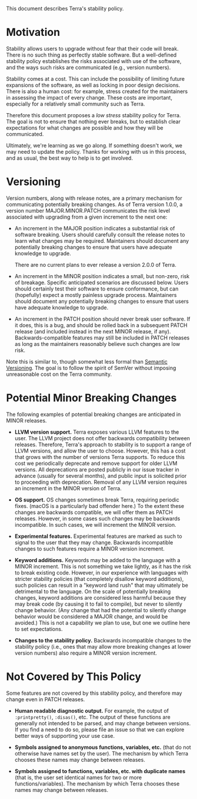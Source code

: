 This document describes Terra's stability policy.

# Motivation

Stability allows users to upgrade without fear that their code will
break. There is no such thing as perfectly stable software. But a
well-defined stability policy establishes the risks associated with
use of the software, and the ways such risks are communicated (e.g.,
version numbers).

Stability comes at a cost. This can include the possibility of
limiting future expansions of the software, as well as locking in poor
design decisions. There is also a human cost: for example, stress
created for the maintainers in assessing the impact of every
change. These costs are important, especially for a relatively small
community such as Terra.

Therefore this document proposes a *low stress* stability policy for
Terra. The goal is not to ensure that nothing ever breaks, but to
establish clear expectations for what changes are possible and how
they will be communicated.

Ultimately, we're learning as we go along. If something doesn't work,
we may need to update the policy. Thanks for working with us in this
process, and as usual, the best way to help is to get involved.

# Versioning

Version numbers, along with release notes, are a primary mechanism for
communicating potentially breaking changes. As of Terra version 1.0.0,
a version number MAJOR.MINOR.PATCH communicates the risk level
associated with upgrading from a given increment to the next one:

  * An increment in the MAJOR position indicates a substantial risk of
    software breaking. Users should carefully consult the release
    notes to learn what changes may be required. Maintainers should
    document any potentially breaking changes to ensure that users
    have adequate knowledge to upgrade.

    There are no current plans to ever release a version 2.0.0 of
    Terra.

  * An increment in the MINOR position indicates a small, but
    non-zero, risk of breakage. Specific anticipated scenarios are
    discussed below. Users should certainly test their software to
    ensure conformance, but can (hopefully) expect a mostly painless
    upgrade process. Maintainers should document any potentially
    breaking changes to ensure that users have adequate knowledge to
    upgrade.

  * An increment in the PATCH position should never break user
    software. If it does, this is a bug, and should be rolled back in
    a subsequent PATCH release (and included instead in the next MINOR
    release, if any). Backwards-compatible features may still be
    included in PATCH releases as long as the maintainers reasonably
    believe such changes are low risk.

Note this is similar to, though somewhat less formal than [Semantic
Versioning](https://semver.org/). The goal is to follow the spirit of
SemVer without imposing unreasonable cost on the Terra community.

# Potential Minor Breaking Changes

The following examples of potential breaking changes are anticipated
in MINOR releases.

  * **LLVM version support.** Terra exposes various LLVM features to
    the user. The LLVM project does not offer backwards compatibility
    between releases. Therefore, Terra's approach to stability is to
    support a range of LLVM versions, and allow the user to
    choose. However, this has a cost that grows with the number of
    versions Terra supports. To reduce this cost we periodically
    deprecate and remove support for older LLVM versions. All
    deprecations are posted publicly in our issue tracker in advance
    (usually for several months), and public input is solicited prior
    to proceeding with deprecation. Removal of any LLVM version
    requires an increment in the MINOR version of Terra.

  * **OS support.** OS changes sometimes break Terra, requiring
    periodic fixes. (macOS is a particularly bad offender here.) To
    the extent these changes are backwards compatible, we will offer
    them as PATCH releases. However, in some cases such changes may be
    backwards incompatible. In such cases, we will increment the MINOR
    version.

  * **Experimental features.** Experimental features are marked as
    such to signal to the user that they may change. Backwards
    incompatible changes to such features require a MINOR version
    increment.

  * **Keyword additions.** Keywords may be added to the language with
    a MINOR increment. This is not something we take lightly, as it
    has the risk to break existing code. However, in our experience
    with languages with stricter stability policies (that completely
    disallow keyword additions), such policies can result in a
    "keyword land rush" that may ultimately be detrimental to the
    language. On the scale of potentially breaking changes, keyword
    additions are considered less harmful because they may break code
    (by causing it to fail to compile), but never to silently change
    behavior. (Any change that had the potential to silently change
    behavior would be considered a MAJOR change, and would be
    avoided.) This is not a capability we plan to use, but one we
    outline here to set expectations.

  * **Changes to the stability policy.** Backwards incompatible
    changes to the stability policy (i.e., ones that may allow more
    breaking changes at lower version numbers) also require a MINOR
    version increment.

# Not Covered by This Policy

Some features are not covered by this stability policy, and therefore
may change even in PATCH releases.

  * **Human readable diagnostic output.** For example, the output of
    `:printpretty()`, `:disas()`, etc. The output of these functions
    are generally not intended to be parsed, and may change between
    versions. If you find a need to do so, please file an issue so
    that we can explore better ways of supporting your use case.

  * **Symbols assigned to anonymous functions, variables, etc.** (that
    do not otherwise have names set by the user). The mechanism by
    which Terra chooses these names may change between releases.

  * **Symbols assigned to functions, variables, etc. with duplicate
    names** (that is, the user set identical names for two or more
    functions/variables). The mechanism by which Terra chooses these
    names may change between releases.
